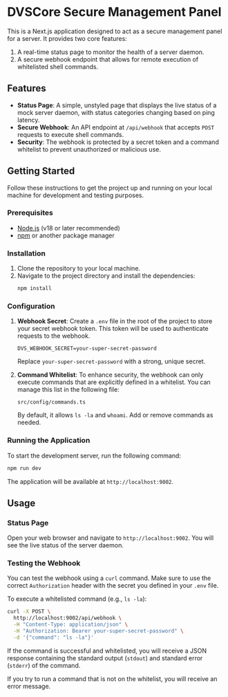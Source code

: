 # DVSCore Secure Management Panel

This is a Next.js application designed to act as a secure management panel for a server. It provides two core features:

1.  A real-time status page to monitor the health of a server daemon.
2.  A secure webhook endpoint that allows for remote execution of whitelisted shell commands.

## Features

-   **Status Page**: A simple, unstyled page that displays the live status of a mock server daemon, with status categories changing based on ping latency.
-   **Secure Webhook**: An API endpoint at `/api/webhook` that accepts `POST` requests to execute shell commands.
-   **Security**: The webhook is protected by a secret token and a command whitelist to prevent unauthorized or malicious use.

## Getting Started

Follow these instructions to get the project up and running on your local machine for development and testing purposes.

### Prerequisites

-   [Node.js](https://nodejs.org/) (v18 or later recommended)
-   [npm](https://www.npmjs.com/) or another package manager

### Installation

1.  Clone the repository to your local machine.
2.  Navigate to the project directory and install the dependencies:
    ```bash
    npm install
    ```

### Configuration

1.  **Webhook Secret**: Create a `.env` file in the root of the project to store your secret webhook token. This token will be used to authenticate requests to the webhook.

    ```
    DVS_WEBHOOK_SECRET=your-super-secret-password
    ```

    Replace `your-super-secret-password` with a strong, unique secret.

2.  **Command Whitelist**: To enhance security, the webhook can only execute commands that are explicitly defined in a whitelist. You can manage this list in the following file:

    `src/config/commands.ts`

    By default, it allows `ls -la` and `whoami`. Add or remove commands as needed.

### Running the Application

To start the development server, run the following command:

```bash
npm run dev
```

The application will be available at `http://localhost:9002`.

## Usage

### Status Page

Open your web browser and navigate to `http://localhost:9002`. You will see the live status of the server daemon.

### Testing the Webhook

You can test the webhook using a `curl` command. Make sure to use the correct `Authorization` header with the secret you defined in your `.env` file.

To execute a whitelisted command (e.g., `ls -la`):

```bash
curl -X POST \
  http://localhost:9002/api/webhook \
  -H "Content-Type: application/json" \
  -H "Authorization: Bearer your-super-secret-password" \
  -d '{"command": "ls -la"}'
```

If the command is successful and whitelisted, you will receive a JSON response containing the standard output (`stdout`) and standard error (`stderr`) of the command.

If you try to run a command that is not on the whitelist, you will receive an error message.

